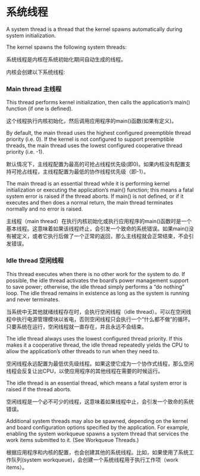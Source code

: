 # 系统线程

A system thread is a thread that the kernel spawns automatically during system initialization.

The kernel spawns the following system threads:

系统线程是内核在系统初始化期间自动生成的线程。

内核会创建以下系统线程:

### Main thread 主线程

This thread performs kernel initialization, then calls the application’s main() function (if one is defined).

这个线程执行内核初始化，然后调用应用程序的main()函数(如果有定义)。

By default, the main thread uses the highest configured preemptible thread priority (i.e. 0). If the kernel is not configured to support preemptible threads, the main thread uses the lowest configured cooperative thread priority (i.e. -1).

默认情况下，主线程配置为最高的可抢占线程优先级(即0)。如果内核没有配置支持可抢占线程，主线程配置为最低的协作线程优先级（即-1）。

The main thread is an essential thread while it is performing kernel initialization or executing the application’s main() function; this means a fatal system error is raised if the thread aborts. If main() is not defined, or if it executes and then does a normal return, the main thread terminates normally and no error is raised.

主线程（main thread）在执行内核初始化或执行应用程序的main()函数时是一个基本线程。这意味着如果该线程终止，会引发一个致命的系统错误。如果main()没有被定义，或者它执行后做了一个正常的返回，那么主线程就会正常结束，不会引发错误。

### Idle thread 空闲线程

This thread executes when there is no other work for the system to do. If possible, the idle thread activates the board’s power management support to save power; otherwise, the idle thread simply performs a “do nothing” loop. The idle thread remains in existence as long as the system is running and never terminates.

当系统中无其他就绪线程存在时，会执行空闲线程（idle thread）。可以在空闲线程中执行电源管理模块以省电，否则空闲线程只会执行一个“什么都不做”的循环。只要系统在运行，空闲线程就一直存在，并且永远不会结束。

The idle thread always uses the lowest configured thread priority. If this makes it a cooperative thread, the idle thread repeatedly yields the CPU to allow the application’s other threads to run when they need to.

空闲线程永远配置为最低优先级线程。如果这使它成为一个协作式线程，那么空闲线程会反复让出CPU，以使应用程序的其他线程在需要的时候运行。

The idle thread is an essential thread, which means a fatal system error is raised if the thread aborts.

空闲线程是一个必不可少的线程，这意味着如果线程中止，会引发一个致命的系统错误。

Additional system threads may also be spawned, depending on the kernel and board configuration options specified by the application. For example, enabling the system workqueue spawns a system thread that services the work items submitted to it. (See Workqueue Threads.)

根据应用程序和内核的配置，也会创建其他的系统线程。比如，如果使用了系统工作队列(system workqueue)，会创建一个系统线程用于执行工作项（work items）。